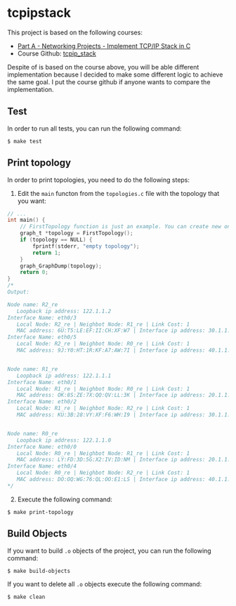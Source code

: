 # tcpipstack

This project is based on the following courses:

- [Part A - Networking Projects - Implement TCP/IP Stack in C](https://www.udemy.com/course/tcpipstack/)
- Course Github: [tcpip_stack](https://github.com/sachinites/tcpip_stack)

Despite of is based on the course above, you will be able different implementation because I decided to make some different logic to achieve the same goal. I put the course github if anyone wants to compare the implementation.

## Test

In order to run all tests, you can run the following command:
```shell
$ make test
```

## Print topology

In order to print topologies, you need to do the following steps:
1. Edit the `main` functon from the `topologies.c` file with the topology that you want:
```c
// ...
int main() {
    // FirstTopology function is just an example. You can create new ones using the FirstTopology function as an example.
    graph_t *topology = FirstTopology();
    if (topology == NULL) {
        fprintf(stderr, "empty topology");
        return 1;
    }
    graph_GraphDump(topology);
    return 0;
}
/*
Output:

Node name: R2_re
   Loopback ip address: 122.1.1.2
Interface Name: eth0/3
   Local Node: R2_re | Neighbot Node: R1_re | Link Cost: 1
   MAC address: 6U:T5:LE:EF:II:CH:XF:W7 | Interface ip address: 30.1.1.2
Interface Name: eth0/5
   Local Node: R2_re | Neighbot Node: R0_re | Link Cost: 1
   MAC address: 9J:Y0:HT:1R:KF:A7:AW:7I | Interface ip address: 40.1.1.2


Node name: R1_re
   Loopback ip address: 122.1.1.1
Interface Name: eth0/1
   Local Node: R1_re | Neighbot Node: R0_re | Link Cost: 1
   MAC address: OK:8S:ZE:7X:QQ:QV:LL:3K | Interface ip address: 20.1.1.2
Interface Name: eth0/2
   Local Node: R1_re | Neighbot Node: R2_re | Link Cost: 1
   MAC address: KU:3B:28:VY:XF:F6:WH:I9 | Interface ip address: 30.1.1.1


Node name: R0_re
   Loopback ip address: 122.1.1.0
Interface Name: eth0/0
   Local Node: R0_re | Neighbot Node: R1_re | Link Cost: 1
   MAC address: LY:FD:3D:5G:X2:IV:ID:NM | Interface ip address: 20.1.1.1
Interface Name: eth0/4
   Local Node: R0_re | Neighbot Node: R2_re | Link Cost: 1
   MAC address: DO:OQ:WG:76:QL:OO:E1:LS | Interface ip address: 40.1.1.1
*/
```

2. Execute the following command:
```shell
$ make print-topology
```

## Build Objects
If you want to build `.o` objects of the project, you can run the following command:
```shell
$ make build-objects
```

If you want to delete all `.o` objects execute the following command:
```shell
$ make clean
```